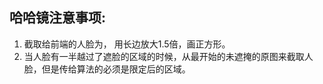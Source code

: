 ## 哈哈镜注意事项:

1. 截取给前端的人脸为， 用长边放大1.5倍，画正方形。
2. 当人脸有一半越过了遮脸的区域的时候，从最开始的未遮掩的原图来截取人脸，但是传给算法的必须是限定后的区域。

